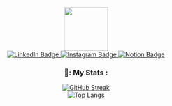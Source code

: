 <div id="header" align="center">
  <img src="https://media.giphy.com/media/v1.Y2lkPTc5MGI3NjExeTQzcDRoZTAwanpjZXNibXpsNXl4MXY2YWtxNm84ZHVzeGg2emRjMCZlcD12MV9pbnRlcm5hbF9naWZfYnlfaWQmY3Q9Zw/QDjpIL6oNCVZ4qzGs7/giphy.gif" width="100"/>
</div>
<div id="badges" align="center">
  <a href="https://www.linkedin.com/in/naufal-m-zahran-6695b728a?utm_source=share&utm_campaign=share_via&utm_content=profile&utm_medium=android_app">
    <img src="https://img.shields.io/badge/LinkedIn-gray?style=for-the-badge&logo=linkedin&logoColor=white" alt="LinkedIn Badge"/>
  </a>
  <a href="https://www.instagram.com/narakenzou/">
 <img src="https://img.shields.io/badge/Instagram-gray?style=for-the-badge&logo=instagram&logoColor=white" alt="Instagram Badge"/>
  </a>
  <a href="https://naraken.notion.site/naraken/524cfe1ab5c447269b3040a16421ecd3">
    <img src="https://img.shields.io/badge/Notion-gray?style=for-the-badge&logo=notion&logoColor=white" alt="Notion Badge"/>
  </a>
</div>
<div align="center">
  
### 🤝: My Stats :
[![GitHub Streak](https://github-readme-streak-stats.herokuapp.com?user=Kenzou-naori&theme=transparent&hide_border=true)](https://git.io/streak-stats)
<br/>
[![Top Langs](https://github-readme-stats.vercel.app/api/top-langs/?username=Kenzou-naori&layout=compact&theme=vision-friendly-dark)](https://github.com/anuraghazra/github-readme-stats)

</div>


<!--
**Kenzou-naori/Kenzou-naori** is a ✨ _special_ ✨ repository because its `README.md` (this file) appears on your GitHub profile.

Here are some ideas to get you started:

- 🔭 I’m currently working on ...
- 🌱 I’m currently learning ...
- 👯 I’m looking to collaborate on ...
- 🤔 I’m looking for help with ...
- 💬 Ask me about ...
- 📫 How to reach me: ...
- 😄 Pronouns: ...
- ⚡ Fun fact: ...
-->
